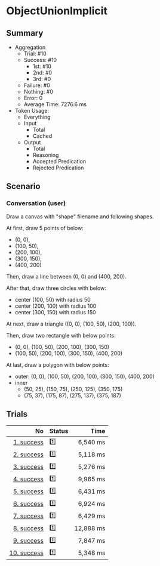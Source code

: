 # ObjectUnionImplicit
## Summary
  - Aggregation
    - Trial: #10
    - Success: #10
      - 1st: #10
      - 2nd: #0
      - 3rd: #0
    - Failure: #0
    - Nothing: #0
    - Error: 0
    - Average Time: 7276.6 ms
  - Token Usage:
    - Everything
    - Input
      - Total
      - Cached
    - Output
      - Total
      - Reasoning
      - Accepted Predication
      - Rejected Predication

## Scenario
### Conversation (user)
Draw a canvas with "shape" filename and following shapes.

At first, draw 5 points of below:

  - (0, 0),
  - (100, 50),
  - (200, 100),
  - (300, 150),
  - (400, 200)

Then, draw a line between (0, 0) and (400, 200).

After that, draw three circles with below:

  - center (100, 50) with radius 50
  - center (200, 100) with radius 100
  - center (300, 150) with radius 150

At next, draw a triangle ((0, 0), (100, 50), (200, 100)).

Then, draw two rectangle with below points:

  - (0, 0), (100, 50), (200, 100), (300, 150)
  - (100, 50), (200, 100), (300, 150), (400, 200)

At last, draw a polygon with below points:

  - outer: (0, 0), (100, 50), (200, 100), (300, 150), (400, 200)
  - inner
    - (50, 25), (150, 75), (250, 125), (350, 175)
    - (75, 37), (175, 87), (275, 137), (375, 187)

## Trials
No | Status | Time
---:|:-------|------:
[1. success](./trials/1.success.json) | 1️⃣ | 6,540 ms
[2. success](./trials/2.success.json) | 1️⃣ | 5,118 ms
[3. success](./trials/3.success.json) | 1️⃣ | 5,276 ms
[4. success](./trials/4.success.json) | 1️⃣ | 9,965 ms
[5. success](./trials/5.success.json) | 1️⃣ | 6,431 ms
[6. success](./trials/6.success.json) | 1️⃣ | 6,924 ms
[7. success](./trials/7.success.json) | 1️⃣ | 6,429 ms
[8. success](./trials/8.success.json) | 1️⃣ | 12,888 ms
[9. success](./trials/9.success.json) | 1️⃣ | 7,847 ms
[10. success](./trials/10.success.json) | 1️⃣ | 5,348 ms
